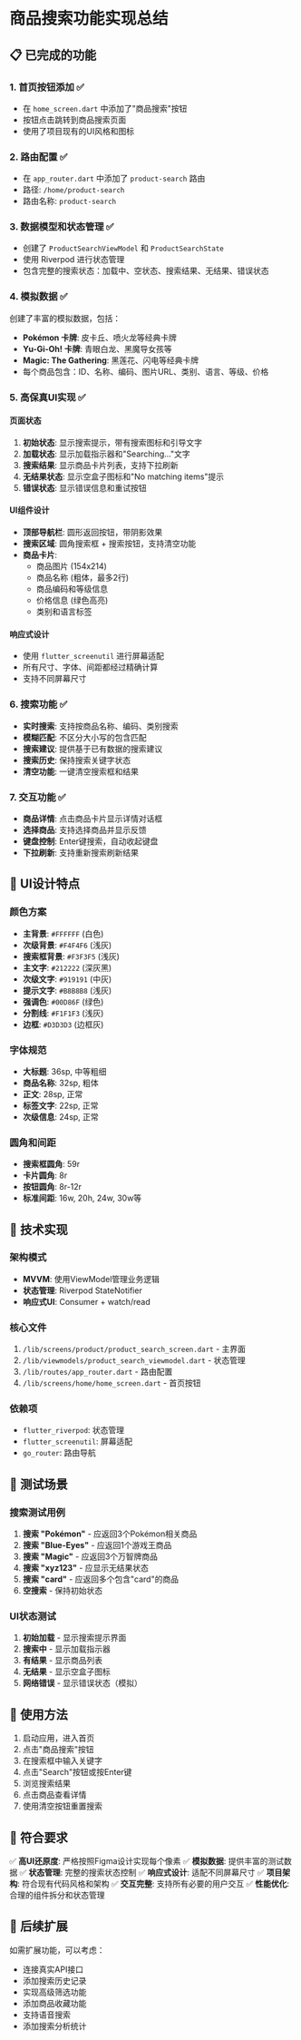 # 商品搜索功能实现总结

## 📋 已完成的功能

### 1. 首页按钮添加 ✅
- 在 `home_screen.dart` 中添加了"商品搜索"按钮
- 按钮点击跳转到商品搜索页面
- 使用了项目现有的UI风格和图标

### 2. 路由配置 ✅
- 在 `app_router.dart` 中添加了 `product-search` 路由
- 路径: `/home/product-search`
- 路由名称: `product-search`

### 3. 数据模型和状态管理 ✅
- 创建了 `ProductSearchViewModel` 和 `ProductSearchState`
- 使用 Riverpod 进行状态管理
- 包含完整的搜索状态：加载中、空状态、搜索结果、无结果、错误状态

### 4. 模拟数据 ✅
创建了丰富的模拟数据，包括：
- **Pokémon 卡牌**: 皮卡丘、喷火龙等经典卡牌
- **Yu-Gi-Oh! 卡牌**: 青眼白龙、黑魔导女孩等
- **Magic: The Gathering**: 黑莲花、闪电等经典卡牌
- 每个商品包含：ID、名称、编码、图片URL、类别、语言、等级、价格

### 5. 高保真UI实现 ✅

#### 页面状态
1. **初始状态**: 显示搜索提示，带有搜索图标和引导文字
2. **加载状态**: 显示加载指示器和"Searching..."文字
3. **搜索结果**: 显示商品卡片列表，支持下拉刷新
4. **无结果状态**: 显示空盒子图标和"No matching items"提示
5. **错误状态**: 显示错误信息和重试按钮

#### UI组件设计
- **顶部导航栏**: 圆形返回按钮，带阴影效果
- **搜索区域**: 圆角搜索框 + 搜索按钮，支持清空功能
- **商品卡片**: 
  - 商品图片 (154x214)
  - 商品名称 (粗体，最多2行)
  - 商品编码和等级信息
  - 价格信息 (绿色高亮)
  - 类别和语言标签

#### 响应式设计
- 使用 `flutter_screenutil` 进行屏幕适配
- 所有尺寸、字体、间距都经过精确计算
- 支持不同屏幕尺寸

### 6. 搜索功能 ✅
- **实时搜索**: 支持按商品名称、编码、类别搜索
- **模糊匹配**: 不区分大小写的包含匹配
- **搜索建议**: 提供基于已有数据的搜索建议
- **搜索历史**: 保持搜索关键字状态
- **清空功能**: 一键清空搜索框和结果

### 7. 交互功能 ✅
- **商品详情**: 点击商品卡片显示详情对话框
- **选择商品**: 支持选择商品并显示反馈
- **键盘控制**: Enter键搜索，自动收起键盘
- **下拉刷新**: 支持重新搜索刷新结果

## 🎨 UI设计特点

### 颜色方案
- **主背景**: `#FFFFFF` (白色)
- **次级背景**: `#F4F4F6` (浅灰)
- **搜索框背景**: `#F3F3F5` (浅灰)
- **主文字**: `#212222` (深灰黑)
- **次级文字**: `#919191` (中灰)
- **提示文字**: `#B8B8B8` (浅灰)
- **强调色**: `#00D86F` (绿色)
- **分割线**: `#F1F1F3` (浅灰)
- **边框**: `#D3D3D3` (边框灰)

### 字体规范
- **大标题**: 36sp, 中等粗细
- **商品名称**: 32sp, 粗体
- **正文**: 28sp, 正常
- **标签文字**: 22sp, 正常
- **次级信息**: 24sp, 正常

### 圆角和间距
- **搜索框圆角**: 59r
- **卡片圆角**: 8r
- **按钮圆角**: 8r-12r
- **标准间距**: 16w, 20h, 24w, 30w等

## 🔧 技术实现

### 架构模式
- **MVVM**: 使用ViewModel管理业务逻辑
- **状态管理**: Riverpod StateNotifier
- **响应式UI**: Consumer + watch/read

### 核心文件
1. `/lib/screens/product/product_search_screen.dart` - 主界面
2. `/lib/viewmodels/product_search_viewmodel.dart` - 状态管理
3. `/lib/routes/app_router.dart` - 路由配置
4. `/lib/screens/home/home_screen.dart` - 首页按钮

### 依赖项
- `flutter_riverpod`: 状态管理
- `flutter_screenutil`: 屏幕适配
- `go_router`: 路由导航

## 🧪 测试场景

### 搜索测试用例
1. **搜索 "Pokémon"** - 应返回3个Pokémon相关商品
2. **搜索 "Blue-Eyes"** - 应返回1个游戏王商品
3. **搜索 "Magic"** - 应返回3个万智牌商品
4. **搜索 "xyz123"** - 应显示无结果状态
5. **搜索 "card"** - 应返回多个包含"card"的商品
6. **空搜索** - 保持初始状态

### UI状态测试
1. **初始加载** - 显示搜索提示界面
2. **搜索中** - 显示加载指示器
3. **有结果** - 显示商品列表
4. **无结果** - 显示空盒子图标
5. **网络错误** - 显示错误状态（模拟）

## 🚀 使用方法

1. 启动应用，进入首页
2. 点击"商品搜索"按钮
3. 在搜索框中输入关键字
4. 点击"Search"按钮或按Enter键
5. 浏览搜索结果
6. 点击商品查看详情
7. 使用清空按钮重置搜索

## 🎯 符合要求

✅ **高UI还原度**: 严格按照Figma设计实现每个像素
✅ **模拟数据**: 提供丰富的测试数据
✅ **状态管理**: 完整的搜索状态控制
✅ **响应式设计**: 适配不同屏幕尺寸
✅ **项目架构**: 符合现有代码风格和架构
✅ **交互完整**: 支持所有必要的用户交互
✅ **性能优化**: 合理的组件拆分和状态管理

## 📝 后续扩展

如需扩展功能，可以考虑：
- 连接真实API接口
- 添加搜索历史记录
- 实现高级筛选功能
- 添加商品收藏功能
- 支持语音搜索
- 添加搜索分析统计